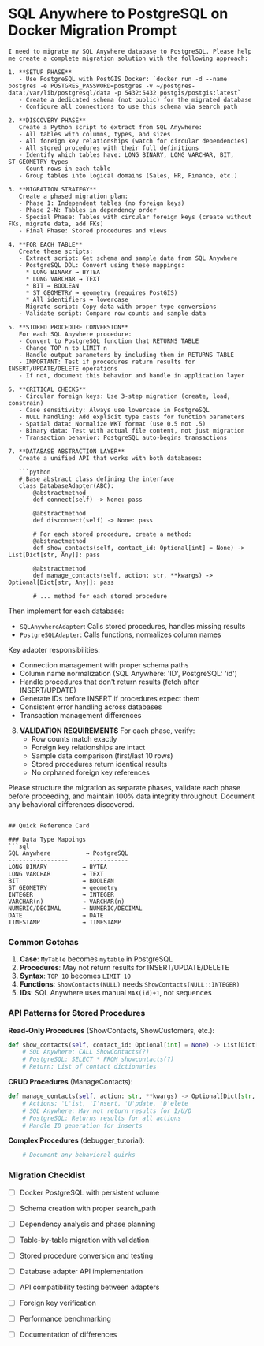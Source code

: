 #  SQL Anywhere to PostgreSQL on Docker Migration Prompt


```
I need to migrate my SQL Anywhere database to PostgreSQL. Please help me create a complete migration solution with the following approach:

1. **SETUP PHASE**
   - Use PostgreSQL with PostGIS Docker: `docker run -d --name postgres -e POSTGRES_PASSWORD=postgres -v ~/postgres-data:/var/lib/postgresql/data -p 5432:5432 postgis/postgis:latest`
   - Create a dedicated schema (not public) for the migrated database
   - Configure all connections to use this schema via search_path

2. **DISCOVERY PHASE**
   Create a Python script to extract from SQL Anywhere:
   - All tables with columns, types, and sizes
   - All foreign key relationships (watch for circular dependencies)
   - All stored procedures with their full definitions
   - Identify which tables have: LONG BINARY, LONG VARCHAR, BIT, ST_GEOMETRY types
   - Count rows in each table
   - Group tables into logical domains (Sales, HR, Finance, etc.)

3. **MIGRATION STRATEGY**
   Create a phased migration plan:
   - Phase 1: Independent tables (no foreign keys)
   - Phase 2-N: Tables in dependency order
   - Special Phase: Tables with circular foreign keys (create without FKs, migrate data, add FKs)
   - Final Phase: Stored procedures and views

4. **FOR EACH TABLE**
   Create these scripts:
   - Extract script: Get schema and sample data from SQL Anywhere
   - PostgreSQL DDL: Convert using these mappings:
     * LONG BINARY → BYTEA
     * LONG VARCHAR → TEXT
     * BIT → BOOLEAN
     * ST_GEOMETRY → geometry (requires PostGIS)
     * All identifiers → lowercase
   - Migrate script: Copy data with proper type conversions
   - Validate script: Compare row counts and sample data

5. **STORED PROCEDURE CONVERSION**
   For each SQL Anywhere procedure:
   - Convert to PostgreSQL function that RETURNS TABLE
   - Change TOP n to LIMIT n
   - Handle output parameters by including them in RETURNS TABLE
   - IMPORTANT: Test if procedures return results for INSERT/UPDATE/DELETE operations
   - If not, document this behavior and handle in application layer

6. **CRITICAL CHECKS**
   - Circular foreign keys: Use 3-step migration (create, load, constrain)
   - Case sensitivity: Always use lowercase in PostgreSQL
   - NULL handling: Add explicit type casts for function parameters
   - Spatial data: Normalize WKT format (use 0.5 not .5)
   - Binary data: Test with actual file content, not just migration
   - Transaction behavior: PostgreSQL auto-begins transactions

7. **DATABASE ABSTRACTION LAYER**
   Create a unified API that works with both databases:
   
   ```python
   # Base abstract class defining the interface
   class DatabaseAdapter(ABC):
       @abstractmethod
       def connect(self) -> None: pass
       
       @abstractmethod
       def disconnect(self) -> None: pass
       
       # For each stored procedure, create a method:
       @abstractmethod
       def show_contacts(self, contact_id: Optional[int] = None) -> List[Dict[str, Any]]: pass
       
       @abstractmethod
       def manage_contacts(self, action: str, **kwargs) -> Optional[Dict[str, Any]]: pass
       
       # ... method for each stored procedure
   ```
   
   Then implement for each database:
   - `SQLAnywhereAdapter`: Calls stored procedures, handles missing results
   - `PostgreSQLAdapter`: Calls functions, normalizes column names
   
   Key adapter responsibilities:
   - Connection management with proper schema paths
   - Column name normalization (SQL Anywhere: 'ID', PostgreSQL: 'id')
   - Handle procedures that don't return results (fetch after INSERT/UPDATE)
   - Generate IDs before INSERT if procedures expect them
   - Consistent error handling across databases
   - Transaction management differences

8. **VALIDATION REQUIREMENTS**
   For each phase, verify:
   - Row counts match exactly
   - Foreign key relationships are intact
   - Sample data comparison (first/last 10 rows)
   - Stored procedures return identical results
   - No orphaned foreign key references

Please structure the migration as separate phases, validate each phase before proceeding, and maintain 100% data integrity throughout. Document any behavioral differences discovered.
```

## Quick Reference Card

### Data Type Mappings
```sql
SQL Anywhere          → PostgreSQL
-----------------      -----------
LONG BINARY          → BYTEA
LONG VARCHAR         → TEXT
BIT                  → BOOLEAN
ST_GEOMETRY          → geometry
INTEGER              → INTEGER
VARCHAR(n)           → VARCHAR(n)
NUMERIC/DECIMAL      → NUMERIC/DECIMAL
DATE                 → DATE
TIMESTAMP            → TIMESTAMP
```

### Common Gotchas
1. **Case**: `MyTable` becomes `mytable` in PostgreSQL
2. **Procedures**: May not return results for INSERT/UPDATE/DELETE
3. **Syntax**: `TOP 10` becomes `LIMIT 10`
4. **Functions**: `ShowContacts(NULL)` needs `ShowContacts(NULL::INTEGER)`
5. **IDs**: SQL Anywhere uses manual `MAX(id)+1`, not sequences

### API Patterns for Stored Procedures

**Read-Only Procedures** (ShowContacts, ShowCustomers, etc.):
```python
def show_contacts(self, contact_id: Optional[int] = None) -> List[Dict[str, Any]]:
    # SQL Anywhere: CALL ShowContacts(?)
    # PostgreSQL: SELECT * FROM showcontacts(?)
    # Return: List of contact dictionaries
```

**CRUD Procedures** (ManageContacts):
```python
def manage_contacts(self, action: str, **kwargs) -> Optional[Dict[str, Any]]:
    # Actions: 'L'ist, 'I'nsert, 'U'pdate, 'D'elete
    # SQL Anywhere: May not return results for I/U/D
    # PostgreSQL: Returns results for all actions
    # Handle ID generation for inserts
```

**Complex Procedures** (debugger_tutorial):
```python
    # Document any behavioral quirks
```

### Migration Checklist
- [ ] Docker PostgreSQL with persistent volume
- [ ] Schema creation with proper search_path
- [ ] Dependency analysis and phase planning
- [ ] Table-by-table migration with validation
- [ ] Stored procedure conversion and testing
- [ ] Database adapter API implementation
- [ ] API compatibility testing between adapters
- [ ] Foreign key verification
- [ ] Performance benchmarking
- [ ] Documentation of differences

